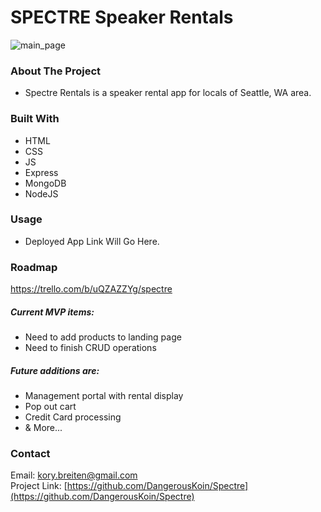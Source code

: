# SPECTRE Speaker Rentals

![main_page](https://i.imgur.com/f2lFD8m.jpg)

<!-- ABOUT THE PROJECT -->
### About The Project

* Spectre Rentals is a speaker rental app for locals of Seattle, WA area.

### Built With

* HTML
* CSS
* JS
* Express
* MongoDB
* NodeJS

<!-- USAGE EXAMPLES -->
### Usage

* Deployed App Link Will Go Here.

<!-- ROADMAP -->
### Roadmap

https://trello.com/b/uQZAZZYg/spectre

##### Current MVP items:
* Need to add products to landing page
* Need to finish CRUD operations

##### Future additions are:
* Management portal with rental display
* Pop out cart
* Credit Card processing
* & More...

<!-- CONTACT -->
### Contact

Email: kory.breiten@gmail.com
<br>
Project Link: [https://github.com/DangerousKoin/Spectre](https://github.com/DangerousKoin/Spectre)
